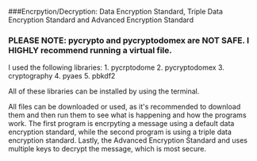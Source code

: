 ###Encrpytion/Decryption:
 Data Encryption Standard, Triple Data Encryption Standard and Advanced Encryption Standard

 ### PLEASE NOTE: pycrypto and pycryptodomex are NOT SAFE. I HIGHLY recommend running a virtual file.

 I used the following libraries:
    1. pycrptodome
    2. pycryptodomex
    3. cryptography
    4. pyaes
    5. pbkdf2

All of these libraries can be installed by using the terminal.

All files can be downloaded or used, as it's recommended to download them and then run them to see what is happening and how the programs work. The first program is encrpyting a message using a default data encryption standard, while the second program is using a triple data encryption standard. Lastly, the Advanced Encryption Standard and uses multiple keys to decrypt the message, which is most secure.
